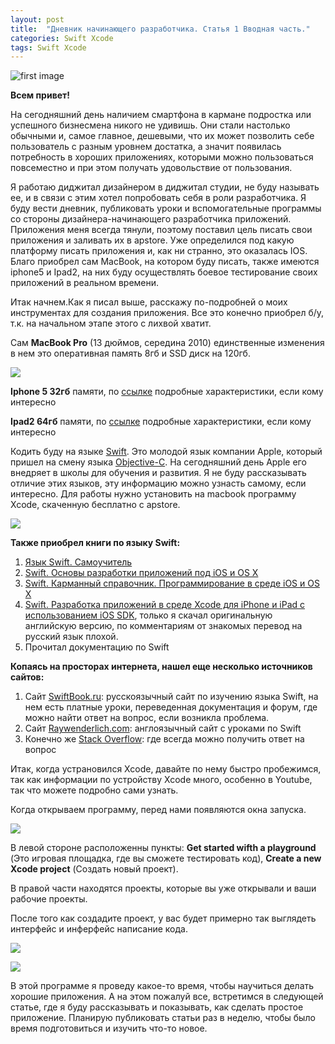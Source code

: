 ```yaml
---
layout: post
title:  "Дневник начинающего разработчика. Статья 1 Вводная часть."
categories: Swift Xcode
tags: Swift Xcode  
---
```


![first image](http://s020.radikal.ru/i712/1609/b2/1777a35cfac8.jpg)

**Всем привет!**

На сегодняшний день наличием смартфона в кармане подростка или успешного бизнесмена 
никого не удивишь. Они стали настолько обычными и, самое главное, дешевыми, что их 
может позволить себе пользователь с разным уровнем достатка, а значит появилась 
потребность в хороших приложениях, которыми можно пользоваться повсеместно и при 
этом получать удовольствие от пользования. 

Я работаю диджитал дизайнером в диджитал студии, не буду называть ее, и в связи с 
этим хотел попробовать себя в роли разработчика. Я буду вести дневник, публиковать 
уроки и  вспомогательные программы со стороны дизайнера-начинающего разработчика 
приложений. Приложения меня всегда тянули, поэтому поставил цель писать свои 
приложения и заливать их в apstore. Уже определился под какую платформу писать 
приложения и, как ни странно, это оказалась IOS. Благо приобрел сам MacBook, на 
котором буду писать, также имеются iphone5 и Ipad2, на них буду осуществлять 
боевое тестирование своих приложений в реальном времени.

Итак начнем.Как я писал выше, расскажу по-подробней о моих инструментах для 
создания приложения. Все это конечно приобрел б/у, т.к. на начальном этапе 
этого с лихвой хватит.

Сам **MacBook Pro** (13 дюймов, середина 2010) единственные изменения в нем это 
оперативная память 8гб и SSD диск на 120гб.

![](http://s014.radikal.ru/i327/1609/64/a5375276748b.jpg)

**Iphone 5 32гб** памяти, по [ссылке](https://market.yandex.ru/product/8454904/spec?hid=91491&track=char) 
подробные характеристики, если кому интересно

**Ipad2 64гб** памяти, по [ссылке](http://www.svyaznoy.ru/catalog/notebook/7063/1313515) 
подробные характеристики, если кому интересно

Кодить буду на языке [Swift](https://ru.wikipedia.org/wiki/Swift_(язык_программирования)). 
Это молодой язык компании Apple, который пришел на смену языка [Objective-C](https://ru.wikipedia.org/wiki/Objective-C). 
На сегодняшний день Apple его внедряет в школы для обучения и развития.
Я не буду рассказывать отличие этих языков, эту информацию можно узнасть 
самому, если интересно. Для работы нужно установить на macbook программу 
Xcode, скаченную бесплатно с apstore.

![](http://s017.radikal.ru/i415/1609/29/cbbacd38e683.jpg)

**Также приобрел книги по языку Swift:**

1. [Язык Swift. Самоучитель](http://www.ozon.ru/context/detail/id/33701486/)
1. [Swift. Основы разработки приложений под iOS и OS X](http://www.ozon.ru/context/detail/id/136226098/)
1. [Swift. Карманный справочник. Программирование в среде iOS и ОS X](http://www.ozon.ru/context/detail/id/135794164/)
1. [Swift. Разработка приложений в среде Xcode для iPhone и iPad с использованием iOS SDK](http://www.ozon.ru/context/detail/id/32876268/), только я скачал оригинальную английскую версию, по комментариям от знакомых перевод на русский язык плохой.
1. Прочитал документацию по Swift

**Копаясь на просторах интернета, нашел еще несколько источников сайтов:**

1. Сайт [SwiftBook.ru](http://Swiftbook.ru): русскоязычный сайт по изучению языка Swift, на нем есть платные уроки, переведенная документация и форум, где можно найти ответ на вопрос, если возникла проблема.
1. Сайт [Raywenderlich.com](https://www.raywenderlich.com): англоязычный сайт с уроками по Swift
1. Конечно же [Stack Overflow](http://stackoverflow.com): где всегда можно получить ответ на вопрос

Итак, когда устрановился Xcode, давайте по нему быстро пробежимся, так как информации 
по устройству Xcode много, особенно в Youtube, так что можете подробно сами узнать.

Когда открываем программу, перед нами появляются окна запуска.

![](http://s019.radikal.ru/i610/1609/2a/e7843691d9f5.jpg)

В левой стороне расположенны пункты: **Get started wifth a playground** (Это игровая 
площадка, где вы сможете тестировать код), **Create a new Xcode project** (Создать новый проект).

В правой части находятся проекты, которые вы уже открывали и ваши рабочие проекты.

После того как создадите проект, у вас будет примерно так выглядеть интерфейс и инферфейс написание кода.

![](http://s015.radikal.ru/i330/1609/58/0b904a16b375.jpg)

![](http://i026.radikal.ru/1609/25/1ac5aa5f7512.jpg)

В этой программе я проведу какое-то время, чтобы научиться делать хорошие приложения. 
А на этом пожалуй все, встретимся в следующей статье, где я буду рассказывать и показывать, 
как сделать простое приложение. Планирую публиковать статьи раз в неделю, 
чтобы было время подготовиться и изучить что-то новое.

